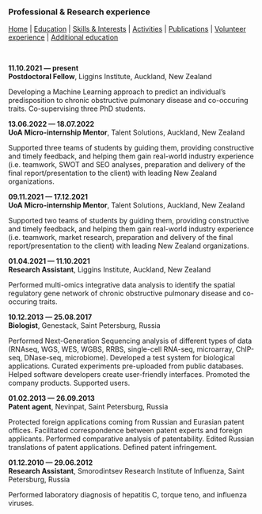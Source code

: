 ### **Professional & Research experience**

[Home](index.md) | [Education](Education.md) | [Skills & Interests](SI.md) | [Activities](AP.md) | [Publications](Publications.md) | [Volunteer experience](Volunteer_experience.md) | [Additional education](Additional_education.md)

&nbsp;

<strong>11.10.2021 &mdash; present</strong><br/>
<strong>Postdoctoral Fellow</strong>, Liggins Institute, Auckland, New Zealand<br/>

Developing a Machine Learning approach to predict an individual’s predisposition to chronic obstructive pulmonary disease and co-occuring traits. Co-supervising three PhD students.


<strong>13.06.2022 &mdash; 18.07.2022</strong><br/>
<strong>UoA Micro-internship Mentor</strong>, Talent Solutions, Auckland, New Zealand<br/>

Supported three teams of students by guiding them, providing constructive and timely feedback, and helping them gain real-world industry experience (i.e. teamwork, SWOT and SEO analyses, preparation and delivery of the final report/presentation to the client) with leading New Zealand organizations.


<strong>09.11.2021 &mdash; 17.12.2021</strong><br/>
<strong>UoA Micro-internship Mentor</strong>, Talent Solutions, Auckland, New Zealand<br/>

Supported two teams of students by guiding them, providing constructive and timely feedback, and helping them gain real-world industry experience (i.e. teamwork, market research, preparation and delivery of the final report/presentation to the client) with leading New Zealand organizations.


<strong>01.04.2021 &mdash; 11.10.2021</strong><br/>
<strong>Research Assistant</strong>, Liggins Institute, Auckland, New Zealand<br/>

Performed multi-omics integrative data analysis to identify the spatial regulatory gene network of chronic obstructive pulmonary disease and co-occuring traits.


<strong>10.12.2013 &mdash; 25.08.2017</strong><br/>
<strong>Biologist</strong>, Genestack, Saint Petersburg, Russia<br/>

Performed Next-Generation Sequencing analysis of different types of data (RNAseq, WGS, WES, WGBS, RRBS, single-cell RNA-seq, microarray, ChIP-seq, DNase-seq, microbiome). Developed a test system for biological applications. Curated experiments pre-uploaded from public databases. Helped software developers create user-friendly interfaces. Promoted the company products. Supported users.


<strong>01.02.2013 &mdash; 26.09.2013</strong><br/>
<strong>Patent agent</strong>, Nevinpat, Saint Petersburg, Russia<br/>

Protected foreign applications coming from Russian and Eurasian patent offices. Facilitated correspondence between patent experts and foreign applicants. Performed comparative analysis of patentability. Edited Russian translations of patent applications. Defined patent infringement.


<strong>01.12.2010 &mdash; 29.06.2012</strong><br/>
<strong>Research Assistant</strong>, Smorodintsev Research Institute of Influenza, Saint Petersburg, Russia<br/>

Performed laboratory diagnosis of hepatitis C, torque teno, and influenza viruses.
